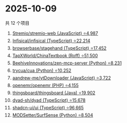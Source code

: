 # 2025-10-09

共 12 个项目

<!-- BEGIN GITHUB -->
<!-- 最后更新时间 2025-10-09 03:07:15 +0800 -->
1. [Stremio/stremio-web (JavaScript) ⭐4,987](https://github.com/Stremio/stremio-web)
1. [Infisical/infisical (TypeScript) ⭐22,214](https://github.com/Infisical/infisical)
1. [browserbase/stagehand (TypeScript) ⭐17,452](https://github.com/browserbase/stagehand)
1. [TapXWorld/ChinaTextbook (Roff) ⭐51,500](https://github.com/TapXWorld/ChinaTextbook)
1. [BeehiveInnovations/zen-mcp-server (Python) ⭐8,231](https://github.com/BeehiveInnovations/zen-mcp-server)
1. [trycua/cua (Python) ⭐10,252](https://github.com/trycua/cua)
1. [aandrew-me/ytDownloader (JavaScript) ⭐3,722](https://github.com/aandrew-me/ytDownloader)
1. [openemr/openemr (PHP) ⭐4,155](https://github.com/openemr/openemr)
1. [thingsboard/thingsboard (Java) ⭐19,902](https://github.com/thingsboard/thingsboard)
1. [dyad-sh/dyad (TypeScript) ⭐15,678](https://github.com/dyad-sh/dyad)
1. [shadcn-ui/ui (TypeScript) ⭐96,665](https://github.com/shadcn-ui/ui)
1. [MODSetter/SurfSense (Python) ⭐8,504](https://github.com/MODSetter/SurfSense)
<!-- END GITHUB -->